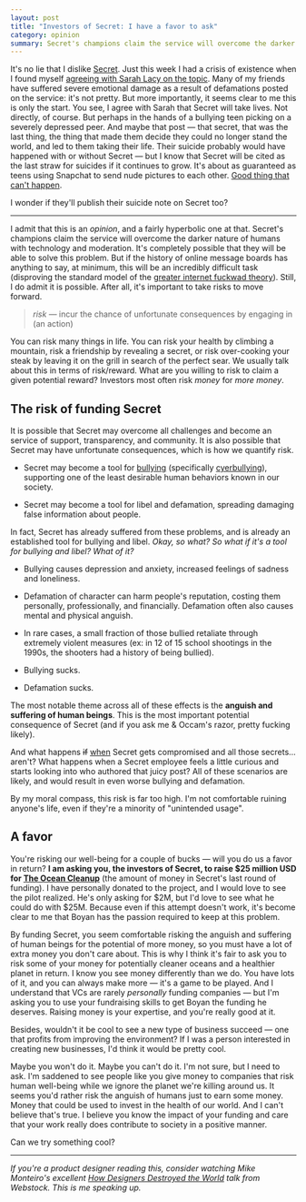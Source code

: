```yaml
---
layout: post
title: "Investors of Secret: I have a favor to ask"
category: opinion
summary: Secret's champions claim the service will overcome the darker side of human behavior and won't become a tool for bullying and defamation. I'm not so sure, so I have a favor to ask.
---
```


It's no lie that I dislike [Secret](https://www.secret.ly/). Just this week I had a crisis of existence when I found myself [agreeing with Sarah Lacy on the topic](http://pando.com/2014/07/31/investors-have-to-stop-trying-to-justify-the-lies-and-libel-of-secret/). Many of my friends have suffered severe emotional damage as a result of defamations posted on the service: it's not pretty. But more importantly, it seems clear to me this is only the start. You see, I agree with Sarah that Secret will take lives. Not directly, of course. But perhaps in the hands of a bullying teen picking on a severely depressed peer. And maybe that post — that secret, that was the last thing, the thing that made them decide they could no longer stand the world, and led to them taking their life. Their suicide probably would have happened with or without Secret — but I know that Secret will be cited as the last straw for suicides if it continues to grow. It's about as guaranteed as teens using Snapchat to send nude pictures to each other. [Good thing that can't happen](http://nypost.com/2014/06/29/teen-sues-boy-over-nude-snapchat-spread-on-social-media/).

I wonder if they'll publish their suicide note on Secret too?

* * * *

I admit that this is an *opinion*, and a fairly hyperbolic one at that. Secret's champions claim the service will overcome the darker nature of humans with technology and moderation. It's completely possible that they will be able to solve this problem. But if the history of online message boards has anything to say, at minimum, this will be an incredibly difficult task (disproving the standard model of the [greater internet fuckwad theory](http://www.penny-arcade.com/comic/2004/03/19)). Still, I do admit it is possible. After all, it's important to take risks to move forward.

> *risk* — incur the chance of unfortunate consequences by engaging in (an action)

You can risk many things in life. You can risk your health by climbing a mountain, risk a friendship by revealing a secret, or risk over-cooking your steak by leaving it on the grill in search of the perfect sear. We usually talk about this in terms of risk/reward. What are you willing to risk to claim a given potential reward? Investors most often risk *money* for *more money*.

## The risk of funding Secret

It is possible that Secret may overcome all challenges and become an service of support, transparency, and community. It is also possible that Secret may have unfortunate consequences, which is how we quantify risk.

* Secret may become a tool for [bullying](http://www.stopbullying.gov/) (specifically [cyerbullying](http://www.stopbullying.gov/cyberbullying/index.html)), supporting one of the least desirable human behaviors known in our society.

* Secret may become a tool for libel and defamation, spreading damaging false information about people.

In fact, Secret has already suffered from these problems, and is already an established tool for bullying and libel. *Okay, so what? So what if it's a tool for bullying and libel? What of it?*

* Bullying causes depression and anxiety, increased feelings of sadness and loneliness.

* Defamation of character can harm people's reputation, costing them personally, professionally, and financially. Defamation often also causes mental and physical anguish.

* In rare cases, a small fraction of those bullied retaliate through extremely violent measures (ex: in 12 of 15 school shootings in the 1990s, the shooters had a history of being bullied).

* Bullying sucks.

* Defamation sucks.

The most notable theme across all of these effects is the **anguish and suffering of human beings**. This is the most important potential consequence of Secret (and if you ask me & Occam's razor, pretty fucking likely).

And what happens <del>if</del> <ins>when</ins> Secret gets compromised and all those secrets… aren't? What happens when a Secret employee feels a little curious and starts looking into who authored that juicy post? All of these scenarios are likely, and would result in even worse bullying and defamation.

By my moral compass, this risk is far too high. I'm not comfortable ruining anyone's life, even if they're a minority of "unintended usage".

## A favor

You're risking our well-being for a couple of bucks — will you do us a favor in return? **I am asking you, the investors of Secret, to raise $25 million USD for [The Ocean Cleanup](http://www.theoceancleanup.com/)** (the amount of money in Secret's last round of funding). I have personally donated to the project, and I would love to see the pilot realized. He's only asking for $2M, but I'd love to see what he could do with $25M. Because even if this attempt doesn't work, it's become clear to me that Boyan has the passion required to keep at this problem.

By funding Secret, you seem comfortable risking the anguish and suffering of human beings for the potential of more money, so you must have a lot of extra money you don't care about. This is why I think it's fair to ask you to risk some of your money for potentially cleaner oceans and a healthier planet in return. I know you see money differently than we do. You have lots of it, and you can always make more — it's a game to be played. And I understand that VCs are rarely *personally* funding companies — but I'm asking you to use your fundraising skills to get Boyan the funding he deserves. Raising money is your expertise, and you're really good at it.

Besides, wouldn't it be cool to see a new type of business succeed — one that profits from improving the environment? If I was a person interested in creating new businesses, I'd think it would be pretty cool.

Maybe you won't do it. Maybe you can't do it. I'm not sure, but I need to ask. I'm saddened to see people like you give money to companies that risk human well-being while we ignore the planet we're killing around us. It seems you'd rather risk the anguish of humans just to earn some money. Money that could be used to invest in the health of our world. And I can't believe that's true. I believe you know the impact of your funding and care that your work really does contribute to society in a positive manner.

Can we try something cool?

* * * *

*If you're a product designer reading this, consider watching Mike Monteiro's excellent [How Designers Destroyed the World](http://vimeo.com/68470326) talk from Webstock. This is me speaking up.*
